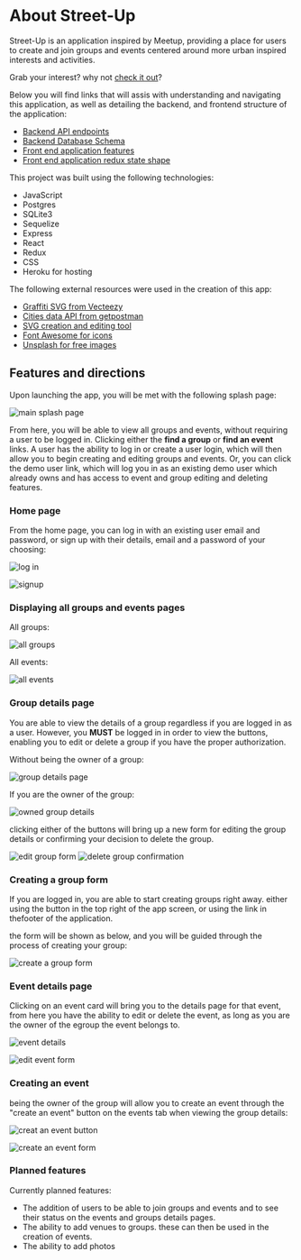 # About Street-Up

Street-Up is an application inspired by Meetup, providing a place for users to create and join groups and events centered around more urban inspired interests and activities.

Grab your interest? why not [check it out](https://street-up.herokuapp.com/)?

Below you will find links that will assis with understanding and navigating this application, as well as detailing the backend, and frontend structure of the application:

- [Backend API endpoints](https://github.com/ZRonzan/aA-Meetup-clone/wiki/Backend-API-endpoints)
- [Backend Database Schema](https://github.com/ZRonzan/aA-Meetup-clone/wiki/Backend-Database-Schema)
- [Front end application features](https://github.com/ZRonzan/aA-Meetup-clone/wiki/Features-list)
- [Front end application redux state shape](https://github.com/ZRonzan/aA-Meetup-clone/wiki/Redux-Frontend-state-shape)

This project was built using the following technologies:
- JavaScript
- Postgres
- SQLite3
- Sequelize
- Express
- React
- Redux
- CSS
- Heroku for hosting

The following external resources were used in the creation of this app:

- [Graffiti SVG from Vecteezy](https://www.vecteezy.com/vector-art/149623-graffiti-abstract-background)
- [Cities data API from getpostman](https://documenter.getpostman.com/view/1134062/T1LJjU52#4829d16f-0f4e-43ec-886e-68ebad1221d8)
- [SVG creation and editing tool](https://editor.method.ac/)
- [Font Awesome for icons](https://fontawesome.com/icons?d=gallery&m=free)
- [Unsplash for free images](https://unsplash.com/)

## Features and directions

Upon launching the app, you will be met with the following splash page:

![main splash page](https://user-images.githubusercontent.com/100141010/182064294-8373521c-03d9-4cf8-a10c-c511eb4c327d.png)

From here, you will be able to view all groups and events, without requiring a user to be logged in. Clicking either the __find a group__ or __find an event__ links. A user has the ability to log in or create a user login, which will then allow you to begin creating and editing groups and events. Or, you can click the demo user link, which will log you in as an existing demo user which already owns and has access to event and group editing and deleting features.

### Home page

From the home page, you can log in with an existing user email and password, or sign up with their details, email and a password of your choosing:

![log in](https://user-images.githubusercontent.com/100141010/182065253-368a0dc8-9e17-416c-8e20-f297ed8e171b.png)

![signup](https://user-images.githubusercontent.com/100141010/182065262-2810309d-b210-4db2-8bad-1cd18a86ce0f.png)

### Displaying all groups and events pages

All groups:

![all groups](https://user-images.githubusercontent.com/100141010/182065666-dddbb7aa-83bd-43ea-ae71-6d532bab1556.png)

All events:

![all events](https://user-images.githubusercontent.com/100141010/182065674-9794be5b-bba2-44b7-a2d6-b54eb71aacbf.png)

### Group details page

You are able to view the details of a group regardless if you are logged in as a user. However, you __MUST__ be logged in in order to view the buttons, enabling you to edit or delete a group if you have the proper authorization.

Without being the owner of a group:

![group details page](https://user-images.githubusercontent.com/100141010/182066090-b07a83b1-95b2-4a6f-b6c4-cad2a7ffdc86.png)

If you are the owner of the group:

![owned group details](https://user-images.githubusercontent.com/100141010/182068402-b9461226-949f-4128-8bae-a132943847f6.png)

clicking either of the buttons will bring up a new form for editing the group details or confirming your decision to delete the group.

![edit group form](https://user-images.githubusercontent.com/100141010/182066747-ce00f4f4-f007-421f-a0f3-8995a3b3c46b.png)
![delete group confirmation](https://user-images.githubusercontent.com/100141010/182066760-6f3dcc0c-6fb0-4147-b18b-b4966972b0a2.png)

### Creating a group form

If you are logged in, you are able to start creating groups right away. either using the button in the top right of the app screen, or using the link in thefooter of the application.

the form will be shown as below, and you will be guided through the process of creating your group:

![create a group form](https://user-images.githubusercontent.com/100141010/182068450-302040cb-098d-4fd8-8deb-67f60a0b19c6.png)

### Event details page

Clicking on an event card will bring  you to the details page for that event, from here you have the ability to edit or delete the event, as long as you are the owner of the egroup the event belongs to.

![event details](https://user-images.githubusercontent.com/100141010/182068130-8796ab9d-1cfd-4b59-a793-0be6f2d67fae.png)

![edit event form](https://user-images.githubusercontent.com/100141010/182068149-4dd65633-83c5-4fbe-9ca9-32ae2312ea72.png)

### Creating an event

being the owner of the group will allow you to create an event through the "create an event" button on the events tab when viewing the group details:

![creat an event button](https://user-images.githubusercontent.com/100141010/182067438-29d10115-8d9e-4360-9fe1-7d8d894ee79e.png)

![create an event form](https://user-images.githubusercontent.com/100141010/182067449-ca814a35-9fe5-4a03-a3df-898fa808620d.png)

### Planned features

Currently planned features:
- The addition of users to be able to join groups and events and to see their status on the events and groups details pages.
- The ability to add venues to groups. these can then be used in the creation of events.
- The ability to add photos


